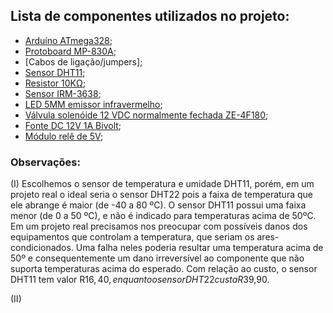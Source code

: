 ## Lista de componentes utilizados no projeto:

- [Arduíno ATmega328](https://github.com/juuhnicolette/ea075/blob/c0b06d4bffad5cac1d3cb6e100e9e82565786b91/2022.2/Estufa%20Inteligente/datasheets/Arduino-atmega328p-datasheet.pdf);
- [Protoboard MP-830A](https://github.com/juuhnicolette/ea075/blob/c0b06d4bffad5cac1d3cb6e100e9e82565786b91/2022.2/Estufa%20Inteligente/datasheets/protoboard-MP-830A.pdf);
- [Cabos de ligação/jumpers];
- [Sensor DHT11](https://github.com/juuhnicolette/ea075/blob/65f5fa74a7536e2b79bdfab2bf62828c2832df3b/2022.2/Estufa%20Inteligente/datasheets/DHT11-Technical-Data-Sheet-Translated-Version-1143054.pdf);
- [Resistor 10KΩ](https://github.com/juuhnicolette/ea075/blob/65f5fa74a7536e2b79bdfab2bf62828c2832df3b/2022.2/Estufa%20Inteligente/datasheets/resistor10K.pdf);
- [Sensor IRM-3638](https://github.com/juuhnicolette/ea075/blob/65f5fa74a7536e2b79bdfab2bf62828c2832df3b/2022.2/Estufa%20Inteligente/datasheets/IRM-3638.pdf);
- [LED 5MM emissor infravermelho](https://github.com/juuhnicolette/ea075/blob/65f5fa74a7536e2b79bdfab2bf62828c2832df3b/2022.2/Estufa%20Inteligente/datasheets/LedIR.pdf);
- [Válvula solenóide 12 VDC normalmente fechada ZE-4F180](https://github.com/juuhnicolette/ea075/blob/65f5fa74a7536e2b79bdfab2bf62828c2832df3b/2022.2/Estufa%20Inteligente/datasheets/ZE4F18012Vwatersolenoidvalve.pdf);
- [Fonte DC 12V 1A Bivolt](https://github.com/juuhnicolette/ea075/blob/2c6a8ad9b67c9ef38e933993919a807c300f87ac/2022.2/Estufa%20Inteligente/datasheets/fonte%2012v.pdf);
- [Módulo relê de 5V](https://github.com/juuhnicolette/ea075/blob/cee8a106ab730e02bb94920bd47b5e1a28c42e04/2022.2/Estufa%20Inteligente/datasheets/Relay-Module-Datasheet.pdf);

### Observações:
(I) Escolhemos o sensor de temperatura e umidade DHT11, porém, em um projeto real o ideal seria o sensor DHT22 pois a faixa de temperatura que ele abrange é maior (de -40 a 80 ºC). O sensor DHT11 possui uma faixa menor (de 0 a 50 ºC), e não é indicado para temperaturas acima de 50ºC. Em um projeto real precisamos nos preocupar com possíveis danos dos equipamentos que controlam a temperatura, que seriam os ares-condicionados. Uma falha neles poderia resultar uma temperatura acima de 50º e consequentemente um dano irreversível ao componente que não suporta temperaturas acima do esperado. Com relação ao custo, o sensor DHT11 tem valor R$16,40, enquanto o sensor DHT22 custa R$39,90.

(II)


